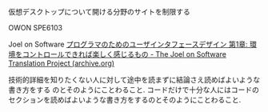 仮想デスクトップについて開ける分野のサイトを制限する

OWON SPE6103


Joel on Software
[プログラマのためのユーザインタフェースデザイン 第1章: 環境をコントロールできれば楽しく感じるもの - The Joel on Software Translation Project (archive.org)](https://web.archive.org/web/20190521175932/http://local.joelonsoftware.com/wiki/%E3%83%97%E3%83%AD%E3%82%B0%E3%83%A9%E3%83%9E%E3%81%AE%E3%81%9F%E3%82%81%E3%81%AE%E3%83%A6%E3%83%BC%E3%82%B6%E3%82%A4%E3%83%B3%E3%82%BF%E3%83%95%E3%82%A7%E3%83%BC%E3%82%B9%E3%83%87%E3%82%B6%E3%82%A4%E3%83%B3_%E7%AC%AC1%E7%AB%A0:_%E7%92%B0%E5%A2%83%E3%82%92%E3%82%B3%E3%83%B3%E3%83%88%E3%83%AD%E3%83%BC%E3%83%AB%E3%81%A7%E3%81%8D%E3%82%8C%E3%81%B0%E6%A5%BD%E3%81%97%E3%81%8F%E6%84%9F%E3%81%98%E3%82%8B%E3%82%82%E3%81%AE)

技術的詳細を知りたくない人に対して途中を読まずに結論さえ読めばよいような書き方をする のとそのようにことわること.
コードだけで十分な人にはコードのセクションを読めばよいような書き方をするのとそのようにことわること.